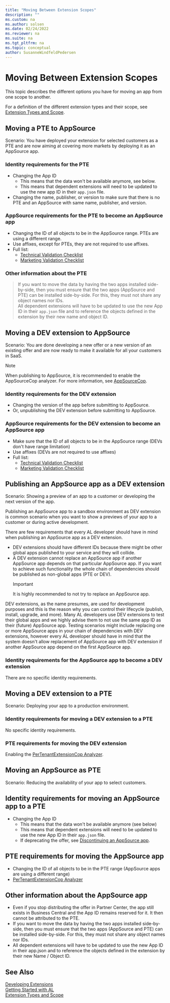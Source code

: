 ```yaml
---
title: "Moving Between Extension Scopes"
description: ""
ms.custom: na
ms.author: solsen
ms.date: 02/24/2022
ms.reviewer: na
ms.suite: na
ms.tgt_pltfrm: na
ms.topic: conceptual
author: SusanneWindfeldPedersen
---
```


# Moving Between Extension Scopes

This topic describes the different options you have for moving an app from one scope to another.

For a definition of the different extension types and their scope, see [Extension Types and Scope](devenv-extension-types-and-scope.md).

## Moving a PTE to AppSource

Scenario: You have deployed your extension for selected customers as a PTE and are now aiming at covering more markets by deploying it as an AppSource app.

### Identity requirements for the PTE

- Changing the App ID 
  - This means that the data won't be available anymore, see below.
  - This means that dependent extensions will need to be updated to use the new app ID in their `app.json` file.
- Changing the name, publisher, or version to make sure that there is no PTE and an AppSource with same name, publisher, and version.

### AppSource requirements for the PTE to become an AppSource app

- Changing the ID of all objects to be in the AppSource range. PTEs are using a different range.
- Use affixes, except for PTEs, they are not required to use affixes.
- Full list:  
  - [Technical Validation Checklist](devenv-checklist-submission.md)
  - [Marketing Validation Checklist](readiness/readiness-checklist-marketing.md)
    
<!-- the same extension cannot be installed as a pte and global on an env. Object name will collied -->

### Other information about the PTE

> If you want to move the data by having the two apps installed side-by-side, then you must ensure that the two apps (AppSource and PTE) can be installed side-by-side. For this, they must not share any object names nor IDs.  
> All dependent extensions will have to be updated to use the new App ID in their `app.json` file and to reference the objects defined in the extension by their new name and object ID.


## Moving a DEV extension to AppSource

Scenario: You are done developing a new offer or a new version of an existing offer and are now ready to make it available for all your customers in SaaS.

> [!NOTE]  
> When publishing to AppSource, it is recommended to enable the AppSourceCop analyzer. For more information, see [AppSourceCop](analyzers/appsourcecop.md).

### Identity requirements for the DEV extension

- Changing the version of the app before submitting to AppSource.
- Or, unpublishing the DEV extension before submitting to AppSource.

### AppSource requirements for the DEV extension to become an AppSource app

- Make sure that the ID of all objects to be in the AppSource range (DEVs don't have range limitation)
- Use affixes (DEVs are not required to use affixes)
- Full list:
  - [Technical Validation Checklist](devenv-checklist-submission.md)
  - [Marketing Validation Checklist](readiness/readiness-checklist-marketing.md)


## Publishing an AppSource app as a DEV extension

Scenario: Showing a preview of an app to a customer or developing the next version of the app.

Publishing an AppSource app to a sandbox environment as DEV extension is common scenario when you want to show a previews of your app to a customer or during active development.

There are few requirements that every AL developer should have in mind when publishing an AppSource app as a DEV extension.

- DEV extensions should have different IDs because there might be other global apps published to your service and they will collide.
- A DEV extension cannot replace an AppSource app if another AppSource app depends on that particular AppSource app. If you want to achieve such functionality the whole chain of dependencies should be published as non-global apps (PTE or DEV).  
    > [!IMPORTANT]  
    > It is highly recommended to not try to replace an AppSource app.

DEV extensions, as the name presumes, are used for development purposes and this is the reason why you can control their lifecycle (publish, install, upgrade, and more). Many AL developers use DEV extensions to test their global apps and we highly advise them to not use the same app ID as their (future) AppSource app. Testing scenarios might include replacing one or more AppSource apps in your chain of dependencies with DEV extensions, however every AL developer should have in mind that the system doesn't allow replacement of AppSource app with DEV extension if another AppSource app depend on the first AppSource app. 

### Identity requirements for the AppSource app to become a DEV extension

There are no specific identity requirements.

## Moving a DEV extension to a PTE

Scenario: Deploying your app to a production environment.

### Identity requirements for moving a DEV extension to a PTE

No specific identity requirements.

### PTE requirements for moving the DEV extension

Enabling the [PerTenantExtensionCop Analyzer](analyzers/pertenantextensioncop.md).

## Moving an AppSource as PTE

Scenario: Reducing the availability of your app to select customers.

## Identity requirements for moving an AppSource app to a PTE

- Changing the App ID
  - This means that the data won't be available anymore (see below)
  - This means that dependent extensions will need to be updated to use the new App ID in their `app.json` file.
  - If deprecating the offer, see [Discontinuing an AppSource app](devenv-app-discontinue.md).

## PTE requirements for moving the AppSource app

- Changing the ID of all objects to be in the PTE range (AppSource apps are using a different range)
- [PerTenantExtensionCop Analyzer](analyzers/pertenantextensioncop.md)

## Other information about the AppSource app

- Even if you stop distributing the offer in Partner Center, the app still exists in Business Central and the App ID remains reserved for it. It then cannot be attributed to the PTE.
- If you want to move the data by having the two apps installed side-by-side, then you must ensure that the two apps (AppSource and PTE) can be installed side-by-side. For this, they must not share any object names nor IDs.
- All dependent extensions will have to be updated to use the new App ID in their app.json and to reference the objects defined in the extension by their new Name / Object ID.


## See Also

[Developing Extensions](devenv-dev-overview.md)  
[Getting Started with AL](devenv-get-started.md)  
[Extension Types and Scope](devenv-extension-types-and-scope.md)